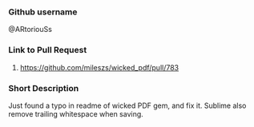 ### Github username

@ARtoriouSs

### Link to Pull Request

1. https://github.com/mileszs/wicked_pdf/pull/783

### Short Description

Just found a typo in readme of wicked PDF gem, and fix it. Sublime also remove trailing whitespace when saving.